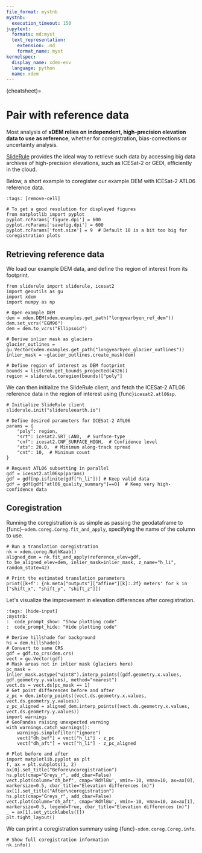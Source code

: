 ```yaml
---
file_format: mystnb
mystnb:
  execution_timeout: 150
jupytext:
  formats: md:myst
  text_representation:
    extension: .md
    format_name: myst
kernelspec:
  display_name: xdem-env
  language: python
  name: xdem
---
```

(cheatsheet)=

# Pair with reference data

Most analysis of **xDEM relies on independent, high-precision elevation data to use as reference**, whether for
coregistration, bias-corrections or uncertainty analysis.

[SlideRule](https://slideruleearth.io/) provides the ideal way to retrieve such data by accessing big data archives
of high-precision elevations, such as ICESat-2 or GEDI, efficiently in the cloud.

Below, a short example to coregister our example DEM with ICESat-2 ATL06 reference data.

```{code-cell} ipython3
:tags: [remove-cell]

# To get a good resolution for displayed figures
from matplotlib import pyplot
pyplot.rcParams['figure.dpi'] = 600
pyplot.rcParams['savefig.dpi'] = 600
pyplot.rcParams['font.size'] = 9  # Default 10 is a bit too big for coregistration plots
```

## Retrieving reference data

We load our example DEM data, and define the region of interest from its footprint.

```{code-cell} ipython3
from sliderule import sliderule, icesat2
import geoutils as gu
import xdem
import numpy as np

# Open example DEM
dem = xdem.DEM(xdem.examples.get_path("longyearbyen_ref_dem"))
dem.set_vcrs("EGM96")
dem = dem.to_vcrs("Ellipsoid")

# Derive inlier mask as glaciers
glacier_outlines = gu.Vector(xdem.examples.get_path("longyearbyen_glacier_outlines"))
inlier_mask = ~glacier_outlines.create_mask(dem)

# Define region of interest as DEM footprint
bounds = list(dem.get_bounds_projected(4326))
region = sliderule.toregion(bounds)["poly"]
```

We can then initialize the SlideRule client, and fetch the ICESat-2 ATL06 reference data in the region of interest
using {func}`icesat2.atl06sp`.

```{code-cell} ipython3
# Initialize SlideRule client
sliderule.init("slideruleearth.io")

# Define desired parameters for ICESat-2 ATL06
params = {
    "poly": region,
    "srt": icesat2.SRT_LAND,  # Surface-type
    "cnf": icesat2.CNF_SURFACE_HIGH,  # Confidence level
    "ats": 20.0,  # Minimum along-track spread
    "cnt": 10,  # Minimum count
}

# Request ATL06 subsetting in parallel
gdf = icesat2.atl06sp(params)
gdf = gdf[np.isfinite(gdf["h_li"])] # Keep valid data
gdf = gdf[gdf["atl06_quality_summary"]==0]  # Keep very high-confidence data
```

## Coregistration

Running the coregistration is as simple as passing the geodataframe to {func}`~xdem.coreg.Coreg.fit_and_apply`,
specifying the name of the column to use.

```{code-cell} ipython3
# Run a translation coregistration
nk = xdem.coreg.NuthKaab()
aligned_dem = nk.fit_and_apply(reference_elev=gdf, to_be_aligned_elev=dem, inlier_mask=inlier_mask, z_name="h_li", random_state=42)

# Print the estimated translation parameters
print([k+f': {nk.meta["outputs"]["affine"][k]:.2f} meters' for k in ["shift_x", "shift_y", "shift_z"]])
```

Let's visualize the improvement in elevation differences after coregistration.

```{code-cell} ipython3
:tags: [hide-input]
:mystnb:
:  code_prompt_show: "Show plotting code"
:  code_prompt_hide: "Hide plotting code"

# Derive hillshade for background
hs = dem.hillshade()
# Convert to same CRS
gdf = gdf.to_crs(dem.crs)
vect = gu.Vector(gdf)
# Mask areas not in inlier mask (glaciers here)
pc_mask = inlier_mask.astype("uint8").interp_points((gdf.geometry.x.values, gdf.geometry.y.values), method="nearest")
vect.ds = vect.ds[pc_mask == 1]
# Get point differences before and after
z_pc = dem.interp_points((vect.ds.geometry.x.values, vect.ds.geometry.y.values))
z_pc_aligned = aligned_dem.interp_points((vect.ds.geometry.x.values, vect.ds.geometry.y.values))
import warnings
# GeoPandas raising unexpected warning
with warnings.catch_warnings():
    warnings.simplefilter("ignore")
    vect["dh_bef"] = vect["h_li"] - z_pc
    vect["dh_aft"] = vect["h_li"] - z_pc_aligned

# Plot before and after
import matplotlib.pyplot as plt
f, ax = plt.subplots(1, 2)
ax[0].set_title("Before\ncoregistration")
hs.plot(cmap="Greys_r", add_cbar=False)
vect.plot(column="dh_bef", cmap='RdYlBu', vmin=-10, vmax=10, ax=ax[0], markersize=0.5, cbar_title="Elevation differences (m)")
ax[1].set_title("After\ncoregistration")
hs.plot(cmap="Greys_r", add_cbar=False)
vect.plot(column="dh_aft", cmap='RdYlBu', vmin=-10, vmax=10, ax=ax[1], markersize=0.5, legend=True, cbar_title="Elevation differences (m)")
_ = ax[1].set_yticklabels([])
plt.tight_layout()
```

We can print a coregistration summary using {func}`~xdem.coreg.Coreg.info`.

```{code-cell} ipython3
# Show full coregistration information
nk.info()
```

